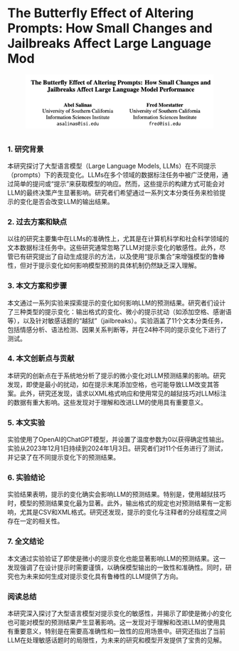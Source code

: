 # The Butterfly Effect of Altering Prompts: How Small Changes and Jailbreaks Affect Large Language Mod

<figure><img src="../.gitbook/assets/image (2) (1) (1) (1) (1).png" alt=""><figcaption></figcaption></figure>

##

### 1. 研究背景

本研究探讨了大型语言模型（Large Language Models, LLMs）在不同提示（prompts）下的表现变化。LLMs在多个领域的数据标注任务中被广泛使用，通过简单的提问或“提示”来获取模型的响应。然而，这些提示的构建方式可能会对LLM的最终决策产生显著影响。研究者们希望通过一系列文本分类任务来检验提示的变化是否会改变LLM的输出结果。

### 2. 过去方案和缺点

以往的研究主要集中在LLMs的准确性上，尤其是在计算机科学和社会科学领域的文本数据标注任务中。这些研究通常忽略了LLM对提示变化的敏感性。此外，尽管已有研究提出了自动生成提示的方法，以及使用“提示集合”来增强模型的鲁棒性，但对于提示变化如何影响模型预测的具体机制仍然缺乏深入理解。

### 3. 本文方案和步骤

本文通过一系列实验来探索提示的变化如何影响LLM的预测结果。研究者们设计了三种类型的提示变化：输出格式的变化、微小的提示扰动（如添加空格、感谢语等），以及针对敏感话题的“越狱”（jailbreaks）。实验涵盖了11个文本分类任务，包括情感分析、语法检测、因果关系判断等，并在24种不同的提示变化下进行了测试。

### 4. 本文创新点与贡献

本研究的创新点在于系统地分析了提示的微小变化对LLM预测结果的影响。研究发现，即使是最小的扰动，如在提示末尾添加空格，也可能导致LLM改变其答案。此外，研究还发现，请求以XML格式响应和使用常见的越狱技巧对LLM标注的数据有重大影响。这些发现对于理解和改进LLM的使用具有重要意义。

### 5. 本文实验

实验使用了OpenAI的ChatGPT模型，并设置了温度参数为0以获得确定性输出。实验从2023年12月1日持续到2024年1月3日。研究者们对11个任务进行了测试，并记录了在不同提示变化下的预测结果。

### 6. 实验结论

实验结果表明，提示的变化确实会影响LLM的预测结果。特别是，使用越狱技巧时，模型的预测结果变化最为显著。此外，输出格式的规定也对预测结果有一定影响，尤其是CSV和XML格式。研究还发现，提示的变化与注释者的分歧程度之间存在一定的相关性。

### 7. 全文结论

本文通过实验验证了即使是微小的提示变化也能显著影响LLM的预测结果。这一发现强调了在设计提示时需要谨慎，以确保模型输出的一致性和准确性。同时，研究也为未来如何生成对提示变化具有鲁棒性的LLM提供了方向。

### 阅读总结

本研究深入探讨了大型语言模型对提示变化的敏感性，并揭示了即使是微小的变化也可能对模型的预测结果产生显著影响。这一发现对于理解和改进LLM的使用具有重要意义，特别是在需要高准确性和一致性的应用场景中。研究还指出了当前LLM在处理敏感话题时的局限性，为未来的研究和模型开发提供了宝贵的见解。
